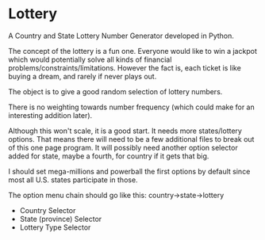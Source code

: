 Lottery
=======

A Country and State Lottery Number Generator developed in Python.

The concept of the lottery is a fun one.  Everyone would like to win a jackpot which would potentially solve all kinds of financial problems/constraints/limitations. However the fact is, each ticket is like buying a dream, and rarely if never plays out.

The object is to give a good random selection of lottery numbers. 

There is no weighting towards number frequency (which could make for an interesting addition later).

Although this won't scale, it is a good start.  It needs more states/lottery options. That means there will need to be a few additional files to break out of this one page program. It will possibly need another option selector added for state, maybe a fourth, for country if it gets that big.

I should set mega-millions and powerball the first options by default since most all U.S. states participate in those.

The option menu chain should go like this: country->state->lottery
- Country Selector
- State (province) Selector
- Lottery Type Selector

